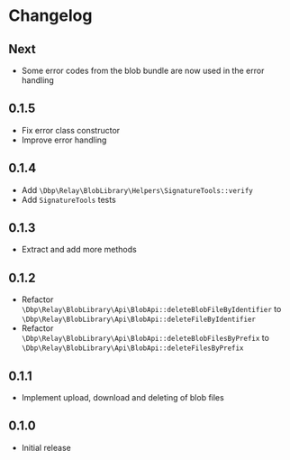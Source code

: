 # Changelog

## Next

- Some error codes from the blob bundle are now used in the error handling

## 0.1.5

- Fix error class constructor
- Improve error handling

## 0.1.4

- Add `\Dbp\Relay\BlobLibrary\Helpers\SignatureTools::verify`
- Add `SignatureTools` tests

## 0.1.3

- Extract and add more methods

## 0.1.2

- Refactor `\Dbp\Relay\BlobLibrary\Api\BlobApi::deleteBlobFileByIdentifier` to `\Dbp\Relay\BlobLibrary\Api\BlobApi::deleteFileByIdentifier`
- Refactor `\Dbp\Relay\BlobLibrary\Api\BlobApi::deleteBlobFilesByPrefix` to `\Dbp\Relay\BlobLibrary\Api\BlobApi::deleteFilesByPrefix`

## 0.1.1

- Implement upload, download and deleting of blob files

## 0.1.0

- Initial release
